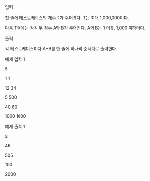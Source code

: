 입력

첫 줄에 테스트케이스의 개수 T가 주어진다. T는 최대 1,000,000이다. 

다음 T줄에는 각각 두 정수 A와 B가 주어진다. A와 B는 1 이상, 1,000 이하이다.

출력

각 테스트케이스마다 A+B를 한 줄에 하나씩 순서대로 출력한다.

예제 입력 1

5

1 1

12 34

5 500

40 60

1000 1000

예제 출력 1

2

46

505

100

2000